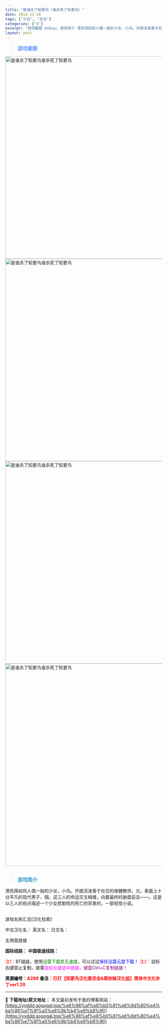 ```yaml
---
title: "是谁杀了知更鸟（谁杀死了知更鸟）"
date: 2014-11-28
tags: ["少女", "百合"]
categories: ["S"]
excerpt: "游戏截图 &nbsp; 游戏简介 漂亮得如同人偶一般的少女，小鸟。开朗活泼善于社交的保健教师，兰。表面上十分平凡的现代男子，翔。这三人的命运交叉相缠，向着最终的崩盘前去——。这是以三人的视点描述一个少女悲剧性的死亡的背景的，一部视觉小说。 &nbsp; 游戏名称汇总[汉化检索] 中文汉化名： 英文名&hellip;"
layout: post
---
```


<div>
<blockquote><b><span style="font-size: 12pt; color: #6699ff;">游戏截图</span></b></blockquote>
<div><img title="点击放大" src="https://yyddd.gogogal.top/wp-content/uploads/2025/04/20250430_6811fa579ecde.webp" alt="是谁杀了知更鸟谁杀死了知更鸟" width="650" /></div>
<div><img title="点击放大" src="https://cdn.ttloli.com/pic/005ODKsIjw1f67tzoccdoj30zm0lgaj9.webp" alt="是谁杀了知更鸟谁杀死了知更鸟" width="650" /></div>
<div><img title="点击放大" src="https://cdn.ttloli.com/pic/005ODKsIjw1f67tzr6porj30zm0lgwkl.webp" alt="是谁杀了知更鸟谁杀死了知更鸟" width="650" /></div>
<div><img title="点击放大" src="https://yyddd.gogogal.top/wp-content/uploads/2025/04/20250430_6811fa634d2f1.webp" alt="是谁杀了知更鸟谁杀死了知更鸟" width="650" /></div>
&nbsp;
<blockquote><b><span style="font-size: 12pt; color: #3399cc;">游戏简介</span></b></blockquote>
<div>漂亮得如同人偶一般的少女，小鸟。开朗活泼善于社交的保健教师，兰。表面上十分平凡的现代男子，翔。这三人的命运交叉相缠，向着最终的崩盘前去——。这是以三人的视点描述一个少女悲剧性的死亡的背景的，一部视觉小说。</div>
&nbsp;

游戏名称汇总[汉化检索]

中文汉化名：
英文名：
日文名：
</div>
<div class="panel panel-primary">
<div class="panel-heading">主用盘链接</div>
<div class="panel-body">

<b>国际线路：</b>
<b>中国极速线路：</b>


<span style="color: #ff0000;">注1：</span>BT磁链，使用<span style="color: #008000;">迅雷下载若无速度</span>，可以试试<span style="color: #0000ff;">保存迅雷云盘下载！</span>
<span style="color: #ff0000;">注2：</span>鼠标右键禁止复制，故需<span style="color: #ff00ff;">鼠标左键选中链接</span>，<span style="color: #800080;">键盘Ctrl+C复制链接！</span>

</div>
<div class="panel-footer"><span style="color: #ff0000;"><b><span style="color: #000000;">资源编号</span>：A288</b></span>
<span style="color: #ff0000;"><b><span style="color: #000000;">备注</span>：已打【知更鸟汉化委员会&amp;萌你妹汉化组】简体中文化补丁ver1.20</b></span></div>
</div>

---
📖 **下载地址/原文地址：** 本文最初发布于我的博客网站：[https://yyddd.gogogal.top/%e6%98%af%e8%b0%81%e6%9d%80%e4%ba%86%e7%9f%a5%e6%9b%b4%e9%b8%9f/](https://yyddd.gogogal.top/%e6%98%af%e8%b0%81%e6%9d%80%e4%ba%86%e7%9f%a5%e6%9b%b4%e9%b8%9f/)
